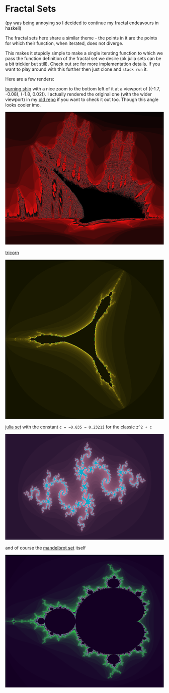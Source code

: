 # Fractal Sets
(py was being annoying so I decided to continue my fractal endeavours in haskell)

The fractal sets here share a similar theme - the points in it are the points for which their function, when iterated, does not diverge.

This makes it stupidly simple to make a single iterating function to which we pass the function definition of the fractal set we desire (ok julia sets can be a bit trickier but still). Check out src for more implementation details.
If you want to play around with this further then just clone and `stack run` it.

Here are a few renders:

[burning ship](https://en.wikipedia.org/wiki/Burning_Ship_fractal) with a nice zoom to the bottom left of it at a viewport of ((-1.7, -0.08), (-1.8, 0.02)). I actually rendered the original one (with the wider viewport) in my [old repo](https://github.com/dankeyy/fractals) if you want to check it out too. Though this angle looks cooler imo.

![b](/renders/burning_ship.png)

[tricorn](https://en.wikipedia.org/wiki/Tricorn_(mathematics))

![t](/renders/tricorn.png)

[julia set]() with the constant `c = −0.835 − 0.2321i` for the classic `z^2 + c`

![j](/renders/julia.png)

and of course the [mandelbrot set](https://en.wikipedia.org/wiki/Mandelbrot_set) itself

![m](/renders/mandelbrot.png)
